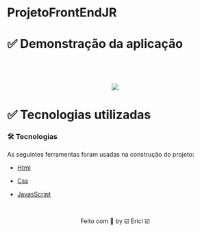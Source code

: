 # ProjetoFrontEndJR

# ✅ Demonstração da aplicação

<br>

<h1 align="center">
  <img src="./public/projectFrontEndJR.gif"/>
</h1>

# ✅ Tecnologias utilizadas

### 🛠 Tecnologias

As seguintes ferramentas foram usadas na construção do projeto:

- [Html](https://developer.mozilla.org/pt-BR/docs/Web/HTML)

- [Css](https://developer.mozilla.org/pt-BR/docs/Web/CSS)
- [JavasScript](https://developer.mozilla.org/pt-BR/docs/Web/JavaScript)





<br>
 <p style="text-align:center">Feito com 💙 by ☑️ Ericl ☑️</p>
